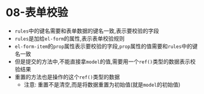 # 08-表单校验

- `rules`中的键名需要和表单数据的键名一致,表示要校验的字段
- `rules`是加给`el-form`的属性,表示表单校验规则
- `el-form-item`的`prop`属性表示要校验的字段,`prop`属性的值需要和`rules`中的键名一致
- 但是提交的方法中,不能直接拿`model`的值,需要用一个`ref()`类型的数据表示校验结果
- 重置的方法也是操作的这个`ref()`类型的数据
  - 注意: 重置不是清空,而是将数据重置为初始值(就是`model`的初始值)
